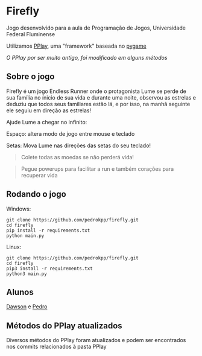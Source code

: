 # Firefly
Jogo desenvolvido para a aula de Programação de Jogos, Universidade Federal Fluminense

Utilizamos [PPlay](https://github.com/adonisgasiglia/pplay), uma "framework" baseada no [pygame](https://www.pygame.org/news)

*O PPlay por ser muito antigo, foi modificado em alguns métodos*

## Sobre o jogo
Firefly é um jogo Endless Runner onde o protagonista Lume se perde de sua família no ínicio de sua vida e durante uma noite, observou as estrelas e deduziu que todos seus familiares estão lá, e por isso, na manhã seguinte ele seguiu em direção as estrelas!

Ajude Lume a chegar no infinito:

Espaço: altera modo de jogo entre mouse e teclado

Setas: Mova Lume nas direções das setas do seu teclado!

> Colete todas as moedas se não perderá vida!

> Pegue powerups para facilitar a run e também corações para recuperar vida

## Rodando o jogo

Windows:
```
git clone https://github.com/pedrokpp/firefly.git
cd firefly
pip install -r requirements.txt
python main.py
```

Linux:
```
git clone https://github.com/pedrokpp/firefly.git
cd firefly
pip3 install -r requirements.txt
python3 main.py
```

## Alunos
[Dawson](https://github.com/dwsoliv73) e [Pedro](https://github.com/pedrokpp)

## Métodos do PPlay atualizados
Diversos métodos do PPlay foram atualizados e podem ser encontrados nos commits relacionados à pasta PPlay
